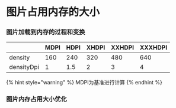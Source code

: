 # 图片占用内存的大小

### 图片加载到内存的过程和变换

|  | MDPI | HDPI | XHDPI | XXHDPI | XXXHDPI |
| :--- | :--- | :--- | :--- | :--- | :--- |
| density | 160 | 240 | 320 | 480 | 640 |
| densityDpi | 1 | 1.5 | 2 | 3 | 4 |

{% hint style="warning" %}
MDPI为基准进行计算
{% endhint %}





### 图片内存占用大小优化







